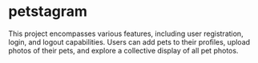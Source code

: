 # petstagram
This project encompasses various features, including user registration, login, and logout capabilities. Users can add pets to their profiles, upload photos of their pets, and explore a collective display of all pet photos. 
